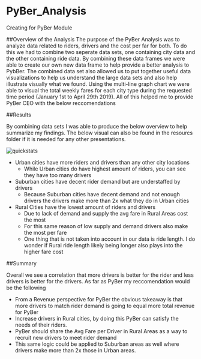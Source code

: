 # PyBer_Analysis
Creating for PyBer Module

##Overview of the Analysis
The purpose of the PyBer Analysis was to analyze data related to riders, drivers and the cost per far for both. To do this we had to combine two seperate data sets, one containing city data and the other containing ride data. By combining these data frames we were able to create our own new data frame to help provide a better analysis to PybBer. The combined data set also allowed us to put together useful data visualizations to help us understand the large data sets and also help illustrate visually what we found. Using the multi-line graph chart we were able to visual the total weekly fares for each city type during the requested time period (January 1st to April 29th 2019). All of this helped me to provide PyBer CEO with the below reccomendations

##Results

By combining data sets I was able to produce the below overview to help summarize my findings. The below visual can also be found in the resourcs folder if it is needed for any other presentations.

![quickstats](https://user-images.githubusercontent.com/79228491/127221170-ebc1e5cf-ca95-4b7c-a8cc-b2571f989e43.PNG)

* Urban cities have more riders and drivers than any other city locations
  * While Urban cities do have highest amount of riders, you can see they have too many drivers
* Suburban cities have decent rider demand but are understaffed by drivers
  * Because Suburban cities have decent demand and not enough drivers the drivers make more than 2x what they do in Urban cities 
* Rural Cities have the lowest amount of riders and drivers
  * Due to lack of demand and supply the avg fare in Rural Areas cost the most 
  * For this same reason of low supply and demand drivers also make the most per fare
  * One thing that is not taken into account in our data is ride length. I do wonder if Rural ride length likely being longer also plays into the higher fare cost

##Summary

 Overall we see a correlation that more drivers is better for the rider and less drivers is better for the drivers. As far as PyBer my reccomendation would be the following 
 * From a Revenue perspective for PyBer the obvious takeaway is that more drivers to match rider demand is going to equal more total revenue for PyBer
 * Increase drivers in Rural cities, by doing this PyBer can satisfy the needs of their riders. 
  * PyBer should share the Avg Fare per Driver in Rural Areas as a way to recruit new drivers to meet rider demand
 * This same logic could be applied to Suburban areas as well where drivers make more than 2x those in Urban areas.
